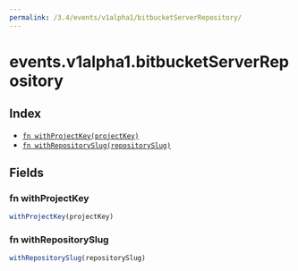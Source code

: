 ```yaml
---
permalink: /3.4/events/v1alpha1/bitbucketServerRepository/
---
```


# events.v1alpha1.bitbucketServerRepository



## Index

* [`fn withProjectKey(projectKey)`](#fn-withprojectkey)
* [`fn withRepositorySlug(repositorySlug)`](#fn-withrepositoryslug)

## Fields

### fn withProjectKey

```ts
withProjectKey(projectKey)
```



### fn withRepositorySlug

```ts
withRepositorySlug(repositorySlug)
```

